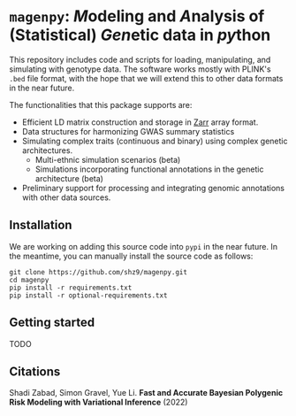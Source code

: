 # `magenpy`: *M*odeling and *A*nalysis of (Statistical) *Gen*etic data in *py*thon

This repository includes code and scripts for loading, manipulating, and simulating with genotype data. The software works mostly with PLINK's `.bed` file format, with the hope that we will extend this to other data formats in the near future.

The functionalities that this package supports are:

- Efficient LD matrix construction and storage in [Zarr](https://zarr.readthedocs.io/en/stable/) array format.
- Data structures for harmonizing GWAS summary statistics
- Simulating complex traits (continuous and binary) using complex genetic architectures.
  - Multi-ethnic simulation scenarios (beta)
  - Simulations incorporating functional annotations in the genetic architecture (beta)
- Preliminary support for processing and integrating genomic annotations with other data sources.

## Installation

We are working on adding this source code into `pypi` in the near future.
In the meantime, you can manually install the source code as follows:

```
git clone https://github.com/shz9/magenpy.git
cd magenpy
pip install -r requirements.txt
pip install -r optional-requirements.txt
```

## Getting started

TODO

## Citations

Shadi Zabad, Simon Gravel, Yue Li. **Fast and Accurate Bayesian Polygenic Risk Modeling with Variational Inference** (2022)


